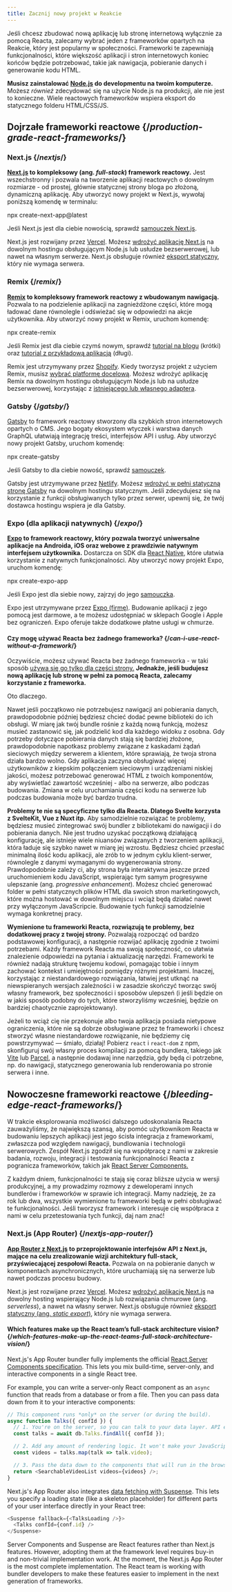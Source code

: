 ```yaml
---
title: Zacznij nowy projekt w Reakcie
---
```


<Intro>

Jeśli chcesz zbudować nową aplikację lub stronę internetową wyłącznie za pomocą Reacta, zalecamy wybrać jeden z frameworków opartych na Reakcie, który jest popularny w społeczności. Frameworki te zapewniają funkcjonalności, które większość aplikacji i stron internetowych koniec końców będzie potrzebować, takie jak nawigacja, pobieranie danych i generowanie kodu HTML.

</Intro>

<Note>

**Musisz zainstalować [Node.js](https://nodejs.org/en/) do developmentu na twoim komputerze.** Możesz *również* zdecydować się na użycie Node.js na produkcji, ale nie jest to konieczne. Wiele reactowych frameworków wspiera eksport do statycznego folderu HTML/CSS/JS.

</Note>

## Dojrzałe frameworki reactowe {/*production-grade-react-frameworks*/}

### Next.js {/*nextjs*/}

**[Next.js](https://nextjs.org/) to kompleksowy (ang. *full-stack*) framework reactowy.** Jest wszechstronny i pozwala na tworzenie aplikacji reactowych o dowolnym rozmiarze - od prostej, głównie statycznej strony bloga po złożoną, dynamiczną aplikację. Aby utworzyć nowy projekt w Next.js, wywołaj poniższą komendę w terminalu:

<TerminalBlock>
npx create-next-app@latest
</TerminalBlock>

Jeśli Next.js jest dla ciebie nowością, sprawdź [samouczek Next.js](https://nextjs.org/learn/foundations/about-nextjs).

Next.js jest rozwijany przez [Vercel](https://vercel.com/). Możesz [wdrożyć aplikację Next.js](https://nextjs.org/docs/app/building-your-application/deploying) na dowolnym hostingu obsługującym Node.js lub usłudze bezserwerowej, lub nawet na własnym serwerze. Next.js obsługuje również [eksport statyczny](https://nextjs.org/docs/pages/building-your-application/deploying/static-exports), który nie wymaga serwera.

### Remix {/*remix*/}

**[Remix](https://remix.run/) to kompleksowy framework reactowy z wbudowanym nawigacją.** Pozwala to na podzielenie aplikacji na zagnieżdżone części, które mogą ładować dane równolegle i odświeżać się w odpowiedzi na akcje użytkownika. Aby utworzyć nowy projekt w Remix, uruchom komendę:

<TerminalBlock>
npx create-remix
</TerminalBlock>

Jeśli Remix jest dla ciebie czymś nowym, sprawdź [tutorial na blogu](https://remix.run/docs/en/main/tutorials/blog) (krótki) oraz [tutorial z przykładową aplikacją](https://remix.run/docs/en/main/tutorials/jokes) (długi).

Remix jest utrzymywany przez [Shopify](https://www.shopify.com/). Kiedy tworzysz projekt z użyciem Remix, musisz [wybrać platformę docelową](https://remix.run/docs/en/main/guides/deployment). Możesz wdrożyć aplikację Remix na dowolnym hostingu obsługującym Node.js lub na usłudze bezserwerowej, korzystając z [istniejącego lub własnego adaptera](https://remix.run/docs/en/main/other-api/adapter).

### Gatsby {/*gatsby*/}

[Gatsby](https://www.gatsbyjs.com/) to framework reactowy stworzony dla szybkich stron internetowych opartych o CMS. Jego bogaty ekosystem wtyczek i warstwa danych GraphQL ułatwiają integrację treści, interfejsów API i usług. Aby utworzyć nowy projekt Gatsby, uruchom komendę:

<TerminalBlock>
npx create-gatsby
</TerminalBlock>

Jeśli Gatsby to dla ciebie nowość, sprawdź [samouczek](https://www.gatsbyjs.com/docs/tutorial/).

Gatsby jest utrzymywane przez [Netlify](https://www.netlify.com/). Możesz [wdrożyć w pełni statyczną stronę Gatsby](https://www.gatsbyjs.com/docs/how-to/previews-deploys-hosting) na dowolnym hostingu statycznym. Jeśli zdecydujesz się na korzystanie z funkcji obsługiwanych tylko przez serwer, upewnij się, że twój dostawca hostingu wspiera je dla Gatsby.

### Expo (dla aplikacji natywnych) {/*expo*/}

**[Expo](https://expo.dev/) to framework reactowy, który pozwala tworzyć uniwersalne aplikacje na Androida, iOS oraz webowe z prawdziwie natywnym interfejsem użytkownika.** Dostarcza on SDK dla [React Native](https://reactnative.dev/), które ułatwia korzystanie z natywnych funkcjonalności. Aby utworzyć nowy projekt Expo, uruchom komendę:

<TerminalBlock>
npx create-expo-app
</TerminalBlock>

Jeśli Expo jest dla siebie nowy, zajrzyj do jego [samouczka](https://docs.expo.dev/tutorial/introduction/).

Expo jest utrzymywane przez [Expo (firmę)](https://expo.dev/about). Budowanie aplikacji z jego pomocą jest darmowe, a te możesz udostępniać w sklepach Google i Apple bez ograniczeń. Expo oferuje także dodatkowe płatne usługi w chmurze.

<DeepDive>

#### Czy mogę używać Reacta bez żadnego frameworka? {/*can-i-use-react-without-a-framework*/}

Oczywiście, możesz używać Reacta bez żadnego frameworka - w taki sposób [używa się go tylko dla części strony.](/learn/add-react-to-an-existing-project#using-react-for-a-part-of-your-existing-page) **Jednakże, jeśli budujesz nową aplikację lub stronę w pełni za pomocą Reacta, zalecamy korzystanie z frameworka.**

Oto dlaczego.

Nawet jeśli początkowo nie potrzebujesz nawigacji ani pobierania danych, prawdopodobnie później będziesz chcieć dodać pewne biblioteki do ich obsługi. W miarę jak twój bundle rośnie z każdą nową funkcją, możesz musieć zastanowić się, jak podzielić kod dla każdego widoku z osobna. Gdy potrzeby dotyczące pobierania danych stają się bardziej złożone, prawdopodobnie napotkasz problemy związane z kaskadami żądań sieciowych między serwerem a klientem, które sprawiają, że twoja strona działa bardzo wolno. Gdy aplikacja zaczyna obsługiwać więcej użytkowników z kiepskim połączeniem sieciowym i urządzeniami niskiej jakości, możesz potrzebować generować HTML z twoich komponentów, aby wyświetlać zawartość wcześniej - albo na serwerze, albo podczas budowania. Zmiana w celu uruchamiania części kodu na serwerze lub podczas budowania może być bardzo trudna.

**Problemy te nie są specyficzne tylko dla Reacta. Dlatego Svelte korzysta z SvelteKit, Vue z Nuxt itp.** Aby samodzielnie rozwiązać te problemy, będziesz musieć zintegrować swój bundler z bibliotekami do nawigacji i do pobierania danych. Nie jest trudno uzyskać początkową działającą konfigurację, ale istnieje wiele niuansów związanych z tworzeniem aplikacji, która ładuje się szybko nawet w miarę jej wzrostu. Będziesz chcieć przesłać minimalną ilość kodu aplikacji, ale zrób to w jednym cyklu klient-serwer, równolegle z danymi wymaganymi do wygenerowania strony. Prawdopodobnie zależy ci, aby strona była interaktywna jeszcze przed uruchomieniem kodu JavaScript, wspierając tym samym progresywne ulepszanie (ang. _progressive enhancement_). Możesz chcieć generować folder w pełni statycznych plików HTML dla swoich stron marketingowych, które można hostować w dowolnym miejscu i wciąż będą działać nawet przy wyłączonym JavaScripcie. Budowanie tych funkcji samodzielnie wymaga konkretnej pracy.

**Wymienione tu frameworki Reacta, rozwiązują te problemy, bez dodatkowej pracy z twojej strony.** Pozwalają rozpocząć od bardzo podstawowej konfiguracji, a następnie rozwijać aplikację zgodnie z twoimi potrzebami. Każdy framework Reacta ma swoją społeczność, co ułatwia znalezienie odpowiedzi na pytania i aktualizację narzędzi. Frameworki te również nadają strukturę twojemu kodowi, pomagając tobie i innym zachować kontekst i umiejętności pomiędzy różnymi projektami. Inaczej, korzystając z niestandardowego rozwiązania, łatwiej jest utknąć na niewspieranych wersjach zależności i w zasadzie skończyć tworząc swój własny framework, bez społeczności i sposobów ulepszeń (i jeśli będzie on w jakiś sposób podobny do tych, które stworzyliśmy wcześniej, będzie on bardziej chaotycznie zaprojektowany).

Jeżeli to wciąż cię nie przekonuje albo twoja aplikacja posiada nietypowe ograniczenia, które nie są dobrze obsługiwane przez te frameworki i chcesz stworzyć własne niestandardowe rozwiązanie, nie będziemy cię powstrzymywać — śmiało, działaj! Pobierz `react` i `react-dom` z npm, skonfiguruj swój własny proces kompilacji za pomocą bundlera, takiego jak [Vite](https://vitejs.dev/) lub [Parcel](https://parceljs.org/), a następnie dodawaj inne narzędzia, gdy będą ci potrzebne, np. do nawigacji, statycznego generowania lub renderowania po stronie serwera i inne.
</DeepDive>

## Nowoczesne frameworki reactowe {/*bleeding-edge-react-frameworks*/}

W trakcie eksplorowania możliwości dalszego udoskonalania Reacta zauważyliśmy, że największą szansą, aby pomóc użytkownikom Reacta w budowaniu lepszych aplikacji jest jego ścisła integracja z frameworkami, zwłaszcza pod względem nawigacji, bundlowania i technologii serwerowych. Zespół Next.js zgodził się na współpracę z nami w zakresie badania, rozwoju, integracji i testowania funkcjonalności Reacta z pogranicza frameworków, takich jak [React Server Components.](/blog/2023/03/22/react-labs-what-we-have-been-working-on-march-2023#react-server-components)

Z każdym dniem, funkcjonalności te stają się coraz bliższe użycia w wersji produkcyjnej, a my prowadzimy rozmowy z deweloperami innych bundlerów i frameworków w sprawie ich integracji. Mamy nadzieję, że za rok lub dwa, wszystkie wymienione tu frameworki będą w pełni obsługiwać te funkcjonalności. Jeśli tworzysz framework i interesuje cię współpraca z nami w celu przetestowania tych funkcji, daj nam znać!

### Next.js (App Router) {/*nextjs-app-router*/}

**[App Router z Next.js](https://nextjs.org/docs) to przeprojektowanie interfejsów API z Next.js, mające na celu zrealizowanie wizji architektury full-stack, przyświecającej zespołowi Reacta.** Pozwala on na pobieranie danych w komponentach asynchronicznych, które uruchamiają się na serwerze lub nawet podczas procesu budowy.

Next.js jest rozwijane przez [Vercel](https://vercel.com/). Możesz [wdrożyć aplikację Next.js](https://nextjs.org/docs/app/building-your-application/deploying) na dowolny hosting wspierający Node.js lub rozwiązania chmurowe (ang. _serverless_), a nawet na własny serwer. Next.js obsługuje również [eksport statyczny (ang. _static export_)](https://nextjs.org/docs/app/building-your-application/deploying/static-exports), który nie wymaga serwera.

<DeepDive>

#### Which features make up the React team’s full-stack architecture vision? {/*which-features-make-up-the-react-teams-full-stack-architecture-vision*/}

Next.js's App Router bundler fully implements the official [React Server Components specification](https://github.com/reactjs/rfcs/blob/main/text/0188-server-components.md). This lets you mix build-time, server-only, and interactive components in a single React tree.

For example, you can write a server-only React component as an `async` function that reads from a database or from a file. Then you can pass data down from it to your interactive components:

```js
// This component runs *only* on the server (or during the build).
async function Talks({ confId }) {
  // 1. You're on the server, so you can talk to your data layer. API endpoint not required.
  const talks = await db.Talks.findAll({ confId });

  // 2. Add any amount of rendering logic. It won't make your JavaScript bundle larger.
  const videos = talks.map(talk => talk.video);

  // 3. Pass the data down to the components that will run in the browser.
  return <SearchableVideoList videos={videos} />;
}
```

Next.js's App Router also integrates [data fetching with Suspense](/blog/2022/03/29/react-v18#suspense-in-data-frameworks). This lets you specify a loading state (like a skeleton placeholder) for different parts of your user interface directly in your React tree:

```js
<Suspense fallback={<TalksLoading />}>
  <Talks confId={conf.id} />
</Suspense>
```

Server Components and Suspense are React features rather than Next.js features. However, adopting them at the framework level requires buy-in and non-trivial implementation work. At the moment, the Next.js App Router is the most complete implementation. The React team is working with bundler developers to make these features easier to implement in the next generation of frameworks.

</DeepDive>

